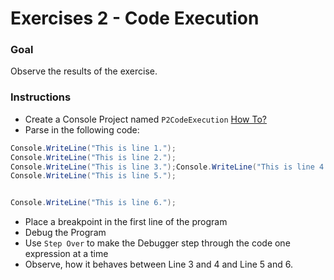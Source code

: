# Exercises 2 - Code Execution

### Goal
Observe the results of the exercise.

### Instructions
- Create a Console Project named `P2CodeExecution` [How To?](https://gist\.github\.com/marczaku/a8b3c38c37e8876a46194a73ed24b1f2)
- Parse in the following code:
```cs
Console.WriteLine("This is line 1.");
Console.WriteLine("This is line 2.");
Console.WriteLine("This is line 3.");Console.WriteLine("This is line 4.");
Console.WriteLine("This is line 5.");


Console.WriteLine("This is line 6.");
```
- Place a breakpoint in the first line of the program
- Debug the Program
- Use `Step Over` to make the Debugger step through the code one expression at a time
- Observe, how it behaves between Line 3 and 4 and Line 5 and 6.
